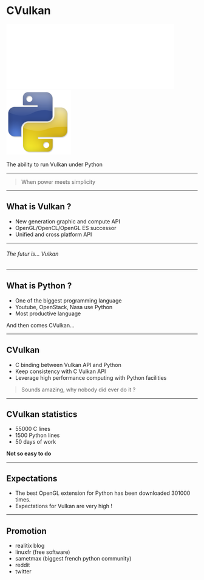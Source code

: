 # CVulkan

![](img/vulkan-logo.png)
![](img/python-logo-small.png)

The ability to run Vulkan under Python

---

> When power meets simplicity

---

## What is Vulkan ?

- New generation graphic and compute API
- OpenGL/OpenCL/OpenGL ES successor
- Unified and cross platform API

---

###### The futur is… *Vulkan*

---

## What is Python ?

- One of the biggest programming language
- Youtube, OpenStack, Nasa use Python
- Most productive language

And then comes CVulkan…

---

## CVulkan

- C binding between Vulkan API and Python
- Keep consistency with C Vulkan API
- Leverage high performance computing with Python facilities

> Sounds amazing, why nobody did ever do it ?

---

## CVulkan statistics

- 55000 C lines
- 1500 Python lines
- 50 days of work

**Not so easy to do**

---

## Expectations

- The best OpenGL extension for Python has been downloaded 301000 times.
- Expectations for Vulkan are very high !

---

## Promotion

- realitix blog
- linuxfr (free software)
- sametmax (biggest french python community)
- reddit
- twitter
